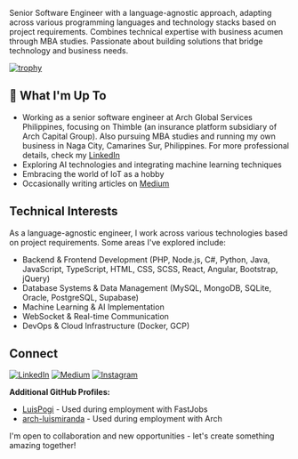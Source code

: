 
Senior Software Engineer with a language-agnostic approach, adapting across various programming languages and technology stacks based on project requirements. Combines technical expertise with business acumen through MBA studies. Passionate about building solutions that bridge technology and business needs.

[![trophy](https://github-profile-trophy.vercel.app/?username=llupRisinglll&theme=onedark)](https://github.com/ryo-ma/github-profile-trophy)

## 🚀 What I'm Up To
- Working as a senior software engineer at Arch Global Services Philippines, focusing on Thimble (an insurance platform subsidiary of Arch Capital Group). Also pursuing MBA studies and running my own business in Naga City, Camarines Sur, Philippines. For more professional details, check my [LinkedIn](https://www.linkedin.com/in/lluprisingll)
- Exploring AI technologies and integrating machine learning techniques
- Embracing the world of IoT as a hobby
- Occasionally writing articles on [Medium](https://medium.com/@llupRisingll)

## Technical Interests
As a language-agnostic engineer, I work across various technologies based on project requirements. Some areas I've explored include:
- Backend & Frontend Development (PHP, Node.js, C#, Python, Java, JavaScript, TypeScript, HTML, CSS, SCSS, React, Angular, Bootstrap, jQuery)
- Database Systems & Data Management (MySQL, MongoDB, SQLite, Oracle, PostgreSQL, Supabase)
- Machine Learning & AI Implementation
- WebSocket & Real-time Communication
- DevOps & Cloud Infrastructure (Docker, GCP)

## Connect
[![LinkedIn](https://img.shields.io/badge/LinkedIn-0077B5?style=for-the-badge&logo=linkedin&logoColor=white)](https://www.linkedin.com/in/lluprisingll) [![Medium](https://img.shields.io/badge/Medium-12100E?style=for-the-badge&logo=medium&logoColor=white)](https://medium.com/@llupRisingll) [![Instagram](https://img.shields.io/badge/Instagram-E4405F?style=for-the-badge&logo=instagram&logoColor=white)](https://www.instagram.com/lluprisingll/)

**Additional GitHub Profiles:** 
- [LuisPogi](https://github.com/LuisPogi) - Used during employment with FastJobs
- [arch-luismiranda](https://github.com/arch-luismiranda) - Used during employment with Arch

I'm open to collaboration and new opportunities - let's create something amazing together!
